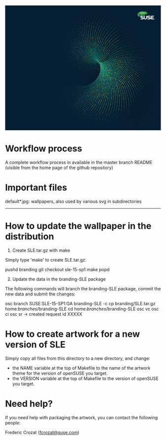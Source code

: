 ![Wallpaper](/wallpapers/SLEdefault/contents/images/1280x1024.jpg)

Workflow process
================
A complete workflow process in available in the master branch README
(visible from the home page of the github repository)

Important files
===============

  default*.jpg: wallpapers, also used by various svg in subdirectories

-----------------------------------------------------------------------

How to update the wallpaper in the distribution
===============================================

1) Create SLE.tar.gz with make

Simply type 'make' to create SLE.tar.gz:

  pushd branding
  git checkout sle-15-sp1
  make
  popd

2) Update the data in the branding-SLE package

The following commands will branch the branding-SLE package, commit the new
data and submit the changes:

  osc branch SUSE:SLE-15-SP1:GA branding-SLE -c
  cp branding/SLE.tar.gz home:*branches*/branding-SLE
  cd home:*branches*/branding-SLE
  osc vc
  osc ci
  osc sr
    -> created request id XXXXX


How to create artwork for a new version of SLE
===================================================

Simply copy all files from this directory to a new directory, and change:

 - the NAME variable at the top of Makefile to the name of the artwork theme
   for the version of openSUSE you target.
 - the VERSION variable at the top of Makefile to the version of openSUSE you
   target.


Need help?
==========

If you need help with packaging the artwork, you can contact the following
people:

  Frederic Crozat (fcrozat@suse.com)
